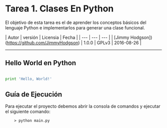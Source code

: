 # Tarea 1. Clases En Python

El objetivo de esta tarea es el de aprender los conceptos básicos del lenguaje Python e implementarlos para generar una clase funcional.

| Autor | versión | Licensia | Fecha |
| --- | --- | --- |
| [Jimmy Hodgson])(https://github.com/JimmyHodgson) | 1.0.0 | GPLv3 | 2016-08-26 |

---

## Hello World en Python
```python

print 'Hello, World!'

```

## Guía de Ejecución

Para ejecutar el proyecto debemos abrir la consola de comandos y ejecutar el siguiente comando:

```
    > python main.py
```
